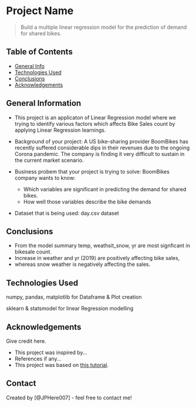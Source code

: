 # Project Name
>Build a multiple linear regression model for the prediction of demand for shared bikes.


## Table of Contents
* [General Info](#general-information)
* [Technologies Used](#technologies-used)
* [Conclusions](#conclusions)
* [Acknowledgements](#acknowledgements)

<!-- You can include any other section that is pertinent to your problem -->

## General Information
- This project is an applicaton of Linear Regression model where we trying to identify various factors which affects Bike Sales count by applying Linear Regression learnings.
    
- Background of your project: A US bike-sharing provider BoomBikes has recently suffered considerable dips in their revenues due to the ongoing Corona pandemic. The company is finding it very difficult to sustain in the current market scenario.
    
- Business probem that your project is trying to solve: BoomBikes company wants to know:
  * Which variables are significant in predicting the demand for shared bikes.
  * How well those variables describe the bike demands
- Dataset that is being used: day.csv dataset

<!-- You don't have to answer all the questions - just the ones relevant to your project. -->

## Conclusions
- From the model summary temp, weathsit_snow, yr are most signficant in bikesale count.
- Increase in weather and yr (2019) are positively affecting bike sales, 
- whereas snow weather is negatively affecting the sales.

<!-- You don't have to answer all the questions - just the ones relevant to your project. -->


## Technologies Used
numpy, pandas, matplotlib for Dataframe & Plot creation

sklearn & statsmodel for linear Regression modelling

<!-- As the libraries versions keep on changing, it is recommended to mention the version of library used in this project -->

## Acknowledgements
Give credit here.
- This project was inspired by...
- References if any...
- This project was based on [this tutorial](https://www.example.com).


## Contact
Created by [@JPHere007] - feel free to contact me!


<!-- Optional -->
<!-- ## License -->
<!-- This project is open source and available under the [... License](). -->

<!-- You don't have to include all sections - just the one's relevant to your project -->
